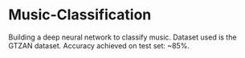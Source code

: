 # Music-Classification
Building a deep neural network to classify music. Dataset used is the GTZAN dataset. 
Accuracy achieved on test set: ~85%. 
